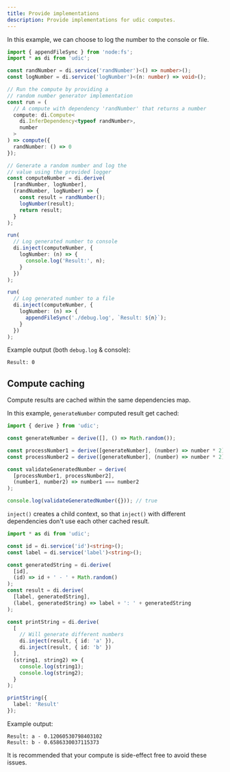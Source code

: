 ```yaml
---
title: Provide implementations
description: Provide implementations for udic computes.
---
```


In this example, we can choose to log the number to the console or file.
```ts
import { appendFileSync } from 'node:fs';
import * as di from 'udic';

const randNumber = di.service('randNumber')<() => number>();
const logNumber = di.service('logNumber')<(n: number) => void>();

// Run the compute by providing a
// random number generator implementation
const run = (
  // A compute with dependency 'randNumber' that returns a number
  compute: di.Compute<
    di.InferDependency<typeof randNumber>,
    number
  >
) => compute({
  randNumber: () => 0
});

// Generate a random number and log the
// value using the provided logger
const computeNumber = di.derive(
  [randNumber, logNumber],
  (randNumber, logNumber) => {
    const result = randNumber();
    logNumber(result);
    return result;
  }
);

run(
  // Log generated number to console
  di.inject(computeNumber, {
    logNumber: (n) => {
      console.log('Result:', n);
    }
  })
);

run(
  // Log generated number to a file
  di.inject(computeNumber, {
    logNumber: (n) => {
      appendFileSync('./debug.log', `Result: ${n}`);
    }
  })
);
```

Example output (both `debug.log` & console):
```
Result: 0
```

## Compute caching
Compute results are cached within the same dependencies map.

In this example, `generateNumber` computed result get cached:
```ts
import { derive } from 'udic';

const generateNumber = derive([], () => Math.random());

const processNumber1 = derive([generateNumber], (number) => number * 2);
const processNumber2 = derive([generateNumber], (number) => number * 2);

const validateGeneratedNumber = derive(
  [processNumber1, processNumber2],
  (number1, number2) => number1 === number2
);

console.log(validateGeneratedNumber({})); // true
```

`inject()` creates a child context, so that `inject()` with different dependencies don't use each other cached result.
```ts
import * as di from 'udic';

const id = di.service('id')<string>();
const label = di.service('label')<string>();

const generatedString = di.derive(
  [id],
  (id) => id + ' - ' + Math.random()
);
const result = di.derive(
  [label, generatedString],
  (label, generatedString) => label + ': ' + generatedString
);

const printString = di.derive(
  [
    // Will generate different numbers
    di.inject(result, { id: 'a' }),
    di.inject(result, { id: 'b' })
  ],
  (string1, string2) => {
    console.log(string1);
    console.log(string2);
  }
);

printString({
  label: 'Result'
});
```

Example output:
```
Result: a - 0.12060530798403102
Result: b - 0.6586330037115373
```

It is recommended that your compute is side-effect free to avoid these issues.
